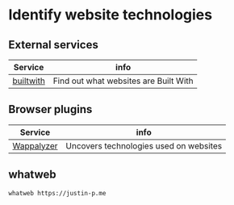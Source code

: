 # Identify website technologies

## External services

| Service                                            | info                                            |
|----------------------------------------------------|-------------------------------------------------|
| [builtwith](https://builtwith.com/)                | Find out what websites are Built With           |

## Browser plugins

| Service                                            | info                                            |
|----------------------------------------------------|-------------------------------------------------|
| [Wappalyzer](https://www.wappalyzer.com/)          | Uncovers technologies used on websites          |

## whatweb

```bash
whatweb https://justin-p.me
```
